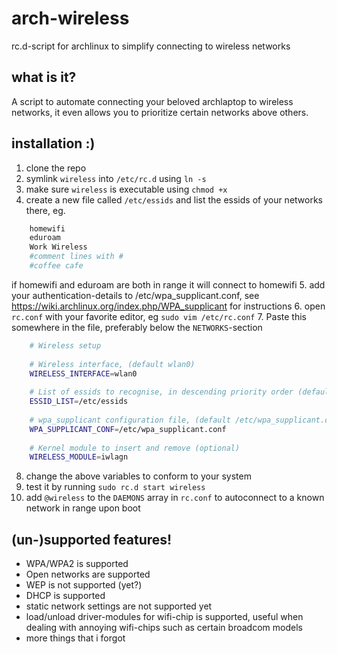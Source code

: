 arch-wireless
=============
rc.d-script for archlinux to simplify connecting to wireless networks


what is it?
-----------
A script to automate connecting your beloved archlaptop to wireless networks, it even allows you to prioritize certain networks above others.

installation :)
-------------
1. clone the repo
2. symlink `wireless` into `/etc/rc.d` using `ln -s`
3. make sure `wireless` is executable using `chmod +x`
4. create a new file called `/etc/essids` and list the essids of your networks there, eg.
``` bash
    homewifi
    eduroam
    Work Wireless
    #comment lines with #
    #coffee cafe 
```
if homewifi and eduroam are both in range it will connect to homewifi
5. add your authentication-details to /etc/wpa_supplicant.conf, see https://wiki.archlinux.org/index.php/WPA_supplicant for instructions
6. open `rc.conf` with your favorite editor, eg `sudo vim /etc/rc.conf`
7. Paste this somewhere in the file, preferably below the `NETWORKS`-section
``` bash
    # Wireless setup
    																     
    # Wireless interface, (default wlan0)                                                                                                
    WIRELESS_INTERFACE=wlan0                                                                                                             
    		
    # List of essids to recognise, in descending priority order (default /etc/essids)                                                    
    ESSID_LIST=/etc/essids
    		
    # wpa_supplicant configuration file, (default /etc/wpa_supplicant.conf)                                                              
    WPA_SUPPLICANT_CONF=/etc/wpa_supplicant.conf
    			
    # Kernel module to insert and remove (optional)
    WIRELESS_MODULE=iwlagn       
```
8. change the above variables to conform to your system
9. test it by running `sudo rc.d start wireless`
10. add `@wireless` to the `DAEMONS` array in `rc.conf` to autoconnect to a known network in range upon boot

(un-)supported features!
------------------------
* WPA/WPA2 is supported
* Open networks are supported
* WEP is not supported (yet?)
* DHCP is supported
* static network settings are not supported yet
* load/unload driver-modules for wifi-chip is supported, useful when dealing with annoying wifi-chips such as certain broadcom models
* more things that i forgot




		
